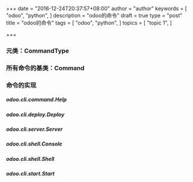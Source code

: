 +++
date = "2016-12-24T20:37:57+08:00"
author = "author"
keywords = [
  "odoo",
  "python",
]
description = "odoo的命令"
draft = true
type = "post"
title = "odoo的命令"
tags = [
  "odoo",
  "python",
]
topics = [
  "topic 1",
]

+++

### 元类：CommandType


### 所有命令的基类：Command

### 命令的实现

##### odoo.cli.command.Help

##### odoo.cli.deploy.Deploy

##### odoo.cli.server.Server

##### odoo.cli.shell.Console

##### odoo.cli.shell.Shell

##### odoo.cli.start.Start